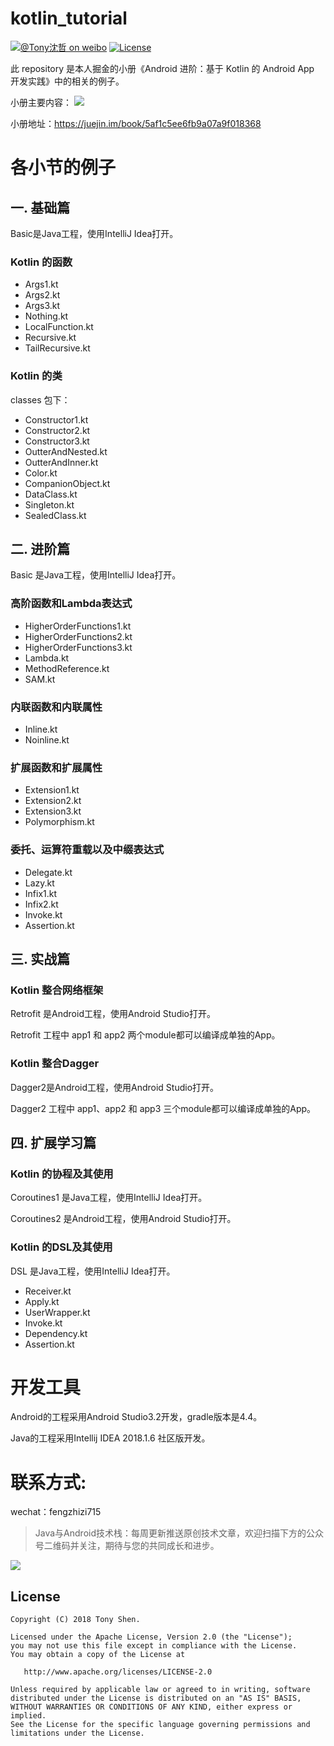 # kotlin_tutorial

[![@Tony沈哲 on weibo](https://img.shields.io/badge/weibo-%40Tony%E6%B2%88%E5%93%B2-blue.svg)](http://www.weibo.com/fengzhizi715)
[![License](https://img.shields.io/badge/license-Apache%202-lightgrey.svg)](https://www.apache.org/licenses/LICENSE-2.0.html)

此 repository 是本人掘金的小册《Android 进阶：基于 Kotlin 的 Android App 开发实践》中的相关的例子。

小册主要内容：
![](https://user-gold-cdn.xitu.io/2018/9/17/165e3210c5d82900?w=2948&h=2580&f=png&s=399321)


小册地址：https://juejin.im/book/5af1c5ee6fb9a07a9f018368

# 各小节的例子

## 一. 基础篇
Basic是Java工程，使用IntelliJ Idea打开。

### Kotlin 的函数

* Args1.kt
* Args2.kt
* Args3.kt
* Nothing.kt
* LocalFunction.kt
* Recursive.kt
* TailRecursive.kt

### Kotlin 的类

classes 包下：

* Constructor1.kt
* Constructor2.kt
* Constructor3.kt
* OutterAndNested.kt
* OutterAndInner.kt
* Color.kt
* CompanionObject.kt
* DataClass.kt
* Singleton.kt
* SealedClass.kt

## 二. 进阶篇
Basic 是Java工程，使用IntelliJ Idea打开。

### 高阶函数和Lambda表达式

* HigherOrderFunctions1.kt
* HigherOrderFunctions2.kt
* HigherOrderFunctions3.kt
* Lambda.kt
* MethodReference.kt
* SAM.kt

### 内联函数和内联属性

* Inline.kt
* Noinline.kt

### 扩展函数和扩展属性

* Extension1.kt
* Extension2.kt
* Extension3.kt
* Polymorphism.kt

### 委托、运算符重载以及中缀表达式

* Delegate.kt
* Lazy.kt
* Infix1.kt
* Infix2.kt
* Invoke.kt
* Assertion.kt

## 三. 实战篇

### Kotlin 整合网络框架
Retrofit 是Android工程，使用Android Studio打开。

Retrofit 工程中 app1 和 app2 两个module都可以编译成单独的App。

### Kotlin 整合Dagger
Dagger2是Android工程，使用Android Studio打开。

Dagger2 工程中 app1、app2 和 app3 三个module都可以编译成单独的App。

## 四. 扩展学习篇

### Kotlin 的协程及其使用
Coroutines1 是Java工程，使用IntelliJ Idea打开。

Coroutines2 是Android工程，使用Android Studio打开。

### Kotlin 的DSL及其使用
DSL 是Java工程，使用IntelliJ Idea打开。

* Receiver.kt
* Apply.kt
* UserWrapper.kt
* Invoke.kt
* Dependency.kt
* Assertion.kt

# 开发工具

Android的工程采用Android Studio3.2开发，gradle版本是4.4。

Java的工程采用Intellij IDEA 2018.1.6 社区版开发。


# 联系方式:
wechat：fengzhizi715

> Java与Android技术栈：每周更新推送原创技术文章，欢迎扫描下方的公众号二维码并关注，期待与您的共同成长和进步。

![](https://user-gold-cdn.xitu.io/2018/7/24/164cc729c7c69ac1?w=344&h=344&f=jpeg&s=9082)


License
-------

    Copyright (C) 2018 Tony Shen.

    Licensed under the Apache License, Version 2.0 (the "License");
    you may not use this file except in compliance with the License.
    You may obtain a copy of the License at

       http://www.apache.org/licenses/LICENSE-2.0

    Unless required by applicable law or agreed to in writing, software
    distributed under the License is distributed on an "AS IS" BASIS,
    WITHOUT WARRANTIES OR CONDITIONS OF ANY KIND, either express or implied.
    See the License for the specific language governing permissions and
    limitations under the License.
